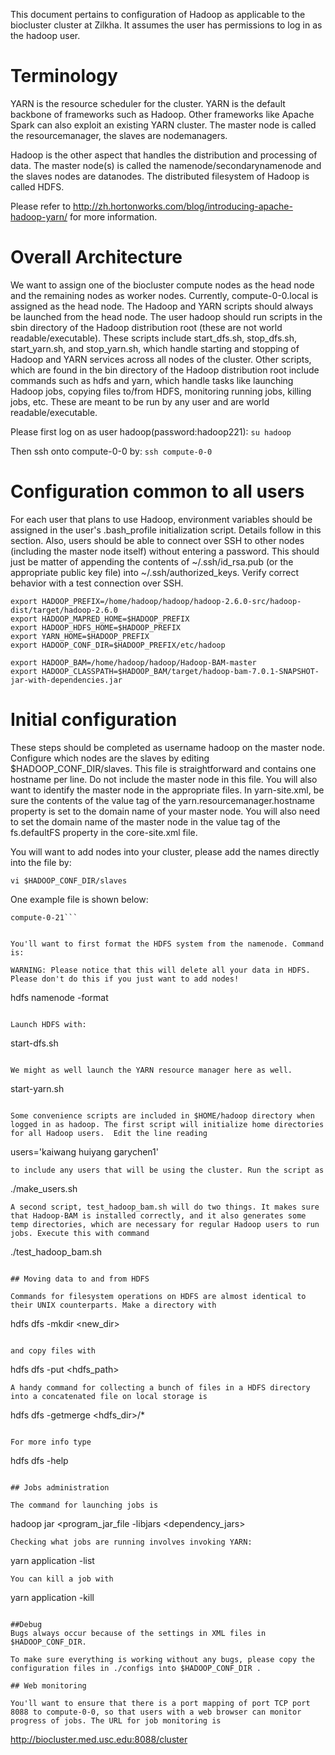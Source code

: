 This document pertains to configuration of Hadoop as applicable to the biocluster cluster at Zilkha. It assumes the user has permissions to log in as the hadoop user.

# Terminology

YARN is the resource scheduler for the cluster. YARN is the default backbone of frameworks such as Hadoop. Other frameworks like Apache Spark can also exploit an existing YARN cluster. The master node is called the resourcemanager, the slaves are nodemanagers.

Hadoop is the other aspect that handles the distribution and processing of data. The master node(s) is called the namenode/secondarynamenode and the slaves nodes are datanodes. The distributed filesystem of Hadoop is called HDFS.

Please refer to http://zh.hortonworks.com/blog/introducing-apache-hadoop-yarn/ for more information.
# Overall Architecture

We want to assign one of the biocluster compute nodes as the head node and the remaining nodes as worker nodes. Currently, compute-0-0.local is assigned as the head node. The Hadoop and YARN scripts should always be launched from the head node. The user hadoop should run scripts in the sbin directory of the Hadoop distribution root (these are not world readable/executable). These scripts include start_dfs.sh, stop_dfs.sh, start_yarn.sh, and stop_yarn.sh, which handle starting and stopping of Hadoop and YARN services across all nodes of the cluster. Other scripts, which are found in the bin directory of the Hadoop distribution root include commands such as hdfs and yarn, which handle tasks like launching Hadoop jobs, copying files to/from HDFS, monitoring running jobs, killing jobs, etc. These are meant to be run by any user and are world readable/executable.

Please first log on as user hadoop(password:hadoop221):
```su hadoop```

Then ssh onto compute-0-0 by:
```ssh compute-0-0```
# Configuration common to all users

For each user that plans to use Hadoop, environment variables should be assigned in the user's .bash_profile initialization script.  Details follow in this section. Also, users should be able to connect over SSH to other nodes (including the master node itself) without entering a password. This should just be matter of appending the contents of ~/.ssh/id_rsa.pub (or the appropriate public key file) into ~/.ssh/authorized_keys. Verify correct behavior with a test connection over SSH.

```
export HADOOP_PREFIX=/home/hadoop/hadoop/hadoop-2.6.0-src/hadoop-dist/target/hadoop-2.6.0
export HADOOP_MAPRED_HOME=$HADOOP_PREFIX
export HADOOP_HDFS_HOME=$HADOOP_PREFIX
export YARN_HOME=$HADOOP_PREFIX
export HADOOP_CONF_DIR=$HADOOP_PREFIX/etc/hadoop

export HADOOP_BAM=/home/hadoop/hadoop/Hadoop-BAM-master
export HADOOP_CLASSPATH=$HADOOP_BAM/target/hadoop-bam-7.0.1-SNAPSHOT-jar-with-dependencies.jar
```

# Initial configuration

These steps should be completed as username hadoop on the master node. Configure which nodes are the slaves by editing $HADOOP_CONF_DIR/slaves. This file is straightforward and contains one hostname per line. Do not include the master node in this file. You will also want to identify the master node in the appropriate files. In yarn-site.xml, be sure the contents of the value tag of the yarn.resourcemanager.hostname property is set to the domain name of your master node. You will also need to set the domain name of the master node in the value tag of the fs.defaultFS property in the core-site.xml file.

You will want to add nodes into your cluster, please add the names directly into the file by:

```vi $HADOOP_CONF_DIR/slaves```

One example file is shown below:

```compute-0-20
compute-0-21```


You'll want to first format the HDFS system from the namenode. Command is:

WARNING: Please notice that this will delete all your data in HDFS. Please don't do this if you just want to add nodes!

```
hdfs namenode -format
```

Launch HDFS with:

```
start-dfs.sh
```

We might as well launch the YARN resource manager here as well.
```
start-yarn.sh
```

Some convenience scripts are included in $HOME/hadoop directory when logged in as hadoop. The first script will initialize home directories for all Hadoop users.  Edit the line reading 

```
users='kaiwang huiyang garychen1'
```
to include any users that will be using the cluster. Run the script as 
```
./make_users.sh
```
A second script, test_hadoop_bam.sh will do two things. It makes sure that Hadoop-BAM is installed correctly, and it also generates some temp directories, which are necessary for regular Hadoop users to run jobs. Execute this with command
```
./test_hadoop_bam.sh
```

## Moving data to and from HDFS

Commands for filesystem operations on HDFS are almost identical to their UNIX counterparts. Make a directory with

```
hdfs dfs -mkdir <new_dir>
```

and copy files with

```
hdfs dfs -put <local path> <hdfs_path>
```
A handy command for collecting a bunch of files in a HDFS directory into a concatenated file on local storage is
```
hdfs dfs -getmerge <hdfs_dir>/* <localfile>
```

For more info type
```
hdfs dfs -help
```

## Jobs administration

The command for launching jobs is

```
hadoop jar <program_jar_file -libjars <dependency_jars> <any extra arguments>
```
Checking what jobs are running involves invoking YARN:
```
yarn application -list
```
You can kill a job with 
```
yarn application -kill <jobid>
```
 
##Debug
Bugs always occur because of the settings in XML files in $HADOOP_CONF_DIR.

To make sure everything is working without any bugs, please copy the configuration files in ./configs into $HADOOP_CONF_DIR .
 
## Web monitoring

You'll want to ensure that there is a port mapping of port TCP port 8088 to compute-0-0, so that users with a web browser can monitor progress of jobs. The URL for job monitoring is
```
http://biocluster.med.usc.edu:8088/cluster
```


